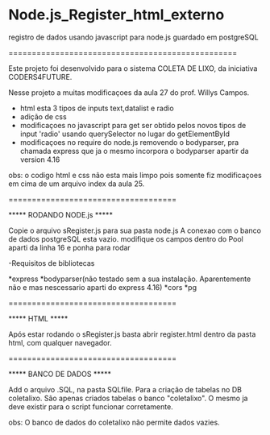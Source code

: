 # Node.js_Register_html_externo
 registro de dados usando javascript para node.js guardado em postgreSQL

=================================================

Este projeto foi desenvolvido para o sistema COLETA DE LIXO, da iniciativa CODERS4FUTURE.

Nesse projeto a muitas modificaçoes da aula 27 do prof. Willys Campos.

- html esta 3 tipos de inputs text,datalist e radio
- adição de css
- modificaçoes no javascript para get ser obtido pelos novos tipos de input 'radio' usando querySelector no lugar do getElementById
- modificaçoes no require do node.js removendo o bodyparser, pra chamada express que ja o mesmo incorpora o bodyparser apartir da version 4.16


obs: o codigo html e css não esta mais limpo pois somente fiz modificaçoes em cima de um arquivo index da aula 25.

====================================

***** RODANDO NODE.js *****

Copie o arquivo sRegister.js para sua pasta node.js 
A conexao com o banco de dados postgreSQL esta vazio.
modifique os campos dentro do Pool aparti da linha 16
e ponha para rodar

-Requisitos de bibliotecas

*express
*bodyparser(não testado sem a sua instalação. Aparentemente não e mas nescessario aparti do express 4.16)
*cors
*pg


====================================

***** HTML *****

Após estar rodando o sRegister.js
basta abrir register.html dentro da pasta html, com qualquer navegador.


====================================

***** BANCO DE DADOS *****

Add o arquivo .SQL, na pasta SQLfile. Para a criação de tabelas no DB coletalixo.
São apenas criados tabelas o banco "coletalixo". O mesmo ja deve existir para o script funcionar corretamente.

obs: O banco de dados do coletalixo não permite dados vazies.
